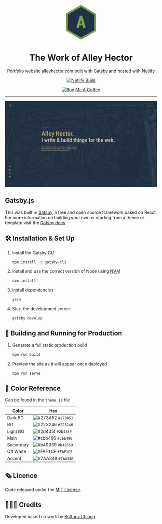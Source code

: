 <div align="center">
  <img alt="Logo" src="/src/images/logo.png" width="100" />
</div>
<h1 align="center">
  The Work of Alley Hector
</h1>
<p align="center">
  Portfolio website <a href="https://alleyhector.com" target="_blank">alleyhector.com</a> built with <a href="https://www.gatsbyjs.org/" target="_blank">Gatsby</a> and hosted with <a href="https://www.netlify.com/" target="_blank">Netlify</a>
</p>

<div align="center">
  <a href="https://app.netlify.com/sites/hardcore-poitras-50ad46/deploys">
    <img src="https://api.netlify.com/api/v1/badges/062be464-d059-4fb6-ade9-f95347081d40/deploy-status" alt="Netlify Build" />
  </a>
</div>

<p align="center">
  <a href="https://www.buymeacoffee.com/qPDX" target="_blank">
    <img height='28' src="https://cdn.buymeacoffee.com/buttons/default-orange.png" alt="Buy Me A Coffee">
  </a>
</p>

<hr />

![demo](/src/images/demo.png)

## Gatsby.js

This was built in [Gatsby](https://www.gatsbyjs.org/), a free and open source framework based on React. For more information on building your own or starting from a theme or template visit the [Gatsby docs](https://www.gatsbyjs.org/docs/).

## 🛠 Installation & Set Up

1. Install the Gatsby CLI

   ```sh
   npm install -g gatsby-cli
   ```

2. Install and use the correct version of Node using [NVM](https://github.com/nvm-sh/nvm)

   ```sh
   nvm install
   ```

3. Install dependencies

   ```sh
   yarn
   ```

4. Start the development server

   ```sh
   gatsby develop
   ```

## 🚀 Building and Running for Production

1. Generate a full static production build

   ```sh
   npm run build
   ```

1. Preview the site as it will appear once deployed

   ```sh
   npm run serve
   ```

## 🎨 Color Reference

Can be found in the `theme.js` file

| Color     | Hex                                                                |
| --------- | ------------------------------------------------------------------ |
| Dark BG   | ![#273A52](https://via.placeholder.com/10/273A52?text=+) `#273A52` |
| BG        | ![#223246](https://via.placeholder.com/10/223246?text=+) `#223246` |
| Light BG  | ![#2d435f](https://via.placeholder.com/10/2d435f?text=+) `#2D435F` |
| Main      | ![#cbb496](https://via.placeholder.com/10/cbb496?text=+) `#cbb496` |
| Secondary | ![#b49369](https://via.placeholder.com/10/b49369?text=+) `#b49369` |
| Off White | ![#FAF1CF](https://via.placeholder.com/10/FAF1CF?text=+) `#FAF1CF` |
| Accent    | ![#7AA34B](https://via.placeholder.com/10/7AA34B?text=+) `#7AA34B` |

## 🗞 Licence

Code released under the [MIT License](LICENSE).

## 👩🏾‍🔬 Credits

Developed based on work by [Brittany Chiang](https://github.com/bchiang7)
